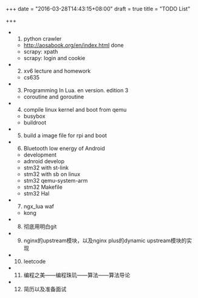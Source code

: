 +++
date = "2016-03-28T14:43:15+08:00"
draft = true
title = "TODO List"

+++


* 1. python crawler
    * http://aosabook.org/en/index.html     done
    * scrapy: xpath
    * scrapy: login and cookie

* 2. xv6 lecture and homework
    * cs635

* 3. Programming In Lua. en version. edition 3
    * coroutine and goroutine

* 4. compile linux kernel and boot from qemu
    * busybox
    * buildroot
    
* 5. build a image file for rpi and boot

* 6. Bluetooth low energy of Android 
    * development
    * adnroid develop
    * stm32 with st-link
    * stm32 with sb on linux
	* stm32 qemu-system-arm
	* stm32 Makefile
	* stm32 Hal

* 7. ngx_lua waf
    * kong

* 8. 彻底用明白git

* 9. nginx的upstream模块，以及nginx plus的dynamic upstream模块的实现

* 10. leetcode

* 11. 编程之美——编程珠玑——算法——算法导论

* 12. 简历以及准备面试

